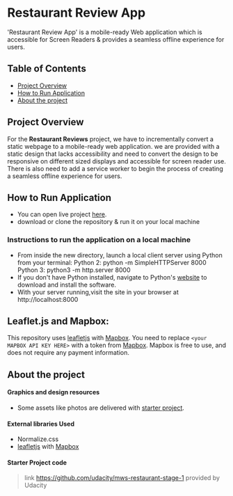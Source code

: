 # Restaurant Review App

'Restaurant Review App' is a mobile-ready Web application which is accessible for Screen Readers & provides a seamless offline experience for users.

## Table of Contents

* [Project Overview](#project-overview)
* [How to Run Application](#how-to-run-application)
* [About the project](#about-the-project)

## Project Overview

For the **Restaurant Reviews** project, we have to incrementally convert a static webpage to a mobile-ready web application. we are provided with a static design that lacks accessibility and need to convert the design to be responsive on different sized displays and accessible for screen reader use. There is also need to add a service worker to begin the process of creating a seamless offline experience for users.

## How to Run Application

* You can open live project [here](). 
* download or clone the repository & run it on your local machine

### Instructions to run the application on a local machine

* From inside the new directory, launch a local client server using Python from your terminal: 
Python 2: python -m SimpleHTTPServer 8000 
Python 3: python3 -m http.server 8000
* If you don't have Python installed, navigate to Python's [website](https://www.python.org/) to download and install the software.
* With your server running,visit the site in your browser at http://localhost:8000 

## Leaflet.js and Mapbox:

This repository uses [leafletjs](https://leafletjs.com/) with [Mapbox](https://www.mapbox.com/). You need to replace `<your MAPBOX API KEY HERE>` with a token from [Mapbox](https://www.mapbox.com/). Mapbox is free to use, and does not require any payment information.

## About the project

#### Graphics and design resources
* Some assets like photos are delivered with [starter project](https://github.com/udacity/mws-restaurant-stage-1).

#### External libraries Used
* Normalize.css
* [leafletjs](https://leafletjs.com/) with [Mapbox](https://www.mapbox.com/)

#### Starter Project code
> link https://github.com/udacity/mws-restaurant-stage-1 provided by Udacity

